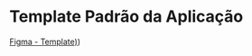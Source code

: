 # Template Padrão da Aplicação
[Figma - Template)](https://www.figma.com/design/rn6FjloWva0vQeF9NYtHPb/Figma---Cliente?node-id=89%3A7&t=t2mpyoGF9QL0yVZG-1))
